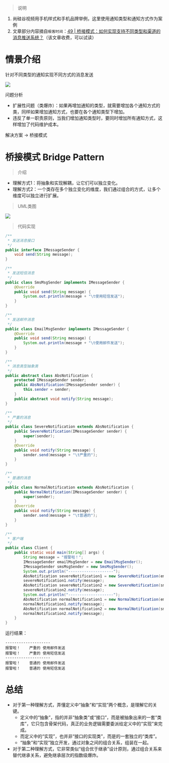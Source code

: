 > 说明

1. 尚硅谷视频用手机样式和手机品牌举例，这里使用通知类型和通知方式作为案例
2. 文章部分内容摘自`极客时间`：[49 | 桥接模式：如何实现支持不同类型和渠道的消息推送系统？](https://time.geekbang.org/column/article/202786)（该文章收费，可以试读）

# 情景介绍

针对不同类型的通知实现不同方式的消息发送

![](https://cdn.maxqiu.com/upload/586bcfd6eadd407daba77a82471040d0.jpg)

问题分析

- 扩展性问题（类爆炸）：如果再增加通知的类型，就需要增加各个通知方式的类，同样如果增加通知方式，也要在各个通知类型下增加。
- 违反了单一职责原则，当我们增加通知类型时，要同时增加所有通知方式，这样增加了代码维护成本。

解决方案 -> 桥接模式

# 桥接模式 Bridge Pattern

> 介绍

- 理解方式1：将抽象和实现解耦，让它们可以独立变化。
- 理解方式2：一个类存在多个独立变化的维度，我们通过组合的方式，让多个维度可以独立进行扩展。

> UML类图

![](https://cdn.maxqiu.com/upload/6262837861dc4c049ac5c208488a0310.jpg)

> 代码实现

```java
/**
 * 发送消息接口
 */
public interface IMessageSender {
    void send(String message);
}
```

```java
/**
 * 发送短信消息
 */
public class SmsMsgSender implements IMessageSender {
    @Override
    public void send(String message) {
        System.out.println(message + "\t使用短信发送");
    }
}
```

```java
/**
 * 发送邮件消息
 */
public class EmailMsgSender implements IMessageSender {
    @Override
    public void send(String message) {
        System.out.println(message + "\t使用邮件发送");
    }
}
```

```java
/**
 * 消息类型抽象类
 */
public abstract class AbsNotification {
    protected IMessageSender sender;
    public AbsNotification(IMessageSender sender) {
        this.sender = sender;
    }
    public abstract void notify(String message);
}
```

```java
/**
 * 严重的消息
 */
public class SevereNotification extends AbsNotification {
    public SevereNotification(IMessageSender sender) {
        super(sender);
    }
    @Override
    public void notify(String message) {
        sender.send(message + "\t严重的");
    }
}
```

```java
/**
 * 普通的消息
 */
public class NormalNotification extends AbsNotification {
    public NormalNotification(IMessageSender sender) {
        super(sender);
    }
    @Override
    public void notify(String message) {
        sender.send(message + "\t普通的");
    }
}
```

```java
/**
 * 客户端
 */
public class Client {
    public static void main(String[] args) {
        String message = "报警啦！";
        IMessageSender emailMsgSender = new EmailMsgSender();
        IMessageSender smsMsgSender = new SmsMsgSender();
        System.out.println("--------------------");
        AbsNotification severeNotification1 = new SevereNotification(emailMsgSender);
        severeNotification1.notify(message);
        AbsNotification severeNotification2 = new SevereNotification(smsMsgSender);
        severeNotification2.notify(message);
        System.out.println("--------------------");
        AbsNotification normalNotification1 = new NormalNotification(emailMsgSender);
        normalNotification1.notify(message);
        AbsNotification normalNotification2 = new NormalNotification(smsMsgSender);
        normalNotification2.notify(message);
    }
}
```

运行结果：

    --------------------
    报警啦！	严重的	使用邮件发送
    报警啦！	严重的	使用短信发送
    --------------------
    报警啦！	普通的	使用邮件发送
    报警啦！	普通的	使用短信发送

# 总结

- 对于第一种理解方式，弄懂定义中“抽象”和“实现”两个概念，是理解它的关键。
  - 定义中的“抽象”，指的并非“抽象类”或“接口”，而是被抽象出来的一套“类库”，它只包含骨架代码，真正的业务逻辑需要委派给定义中的“实现”来完成。
  - 而定义中的“实现”，也并非“接口的实现类”，而是的一套独立的“类库”。
  - “抽象”和“实现”独立开发，通过对象之间的组合关系，组装在一起。
- 对于第二种理解方式，它非常类似“组合优于继承”设计原则，通过组合关系来替代继承关系，避免继承层次的指数级爆炸。
